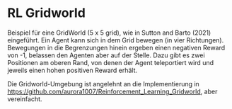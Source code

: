# RL Gridworld

Beispiel für eine GridWorld (5 x 5 grid), wie in Sutton and Barto (2021) eingeführt. Ein Agent kann sich in dem Grid bewegen (in vier Richtungen). Bewegungen in die Begrenzungen hinein ergeben einen negativen Reward von -1, belassen den Agenten aber auf der Stelle. Dazu gibt es zwei Positionen am oberen Rand, von denen der Agent teleportiert wird und jeweils einen hohen positiven Reward erhält.

Die Gridworld-Umgebung ist angelehnt an die Implementierung in https://github.com/aurora1007/Reinforcement_Learning_Gridworld, aber vereinfacht.